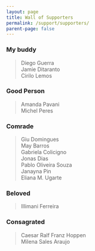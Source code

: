 ```yaml
---
layout: page
title: Wall of Supporters
permalink: /support/supporters/
parent-page: false
---
```


### My buddy  
> Diego Guerra  
Jamie Ditaranto  
Cirilo Lemos  

  
### Good Person  
>Amanda Pavani  
Michel Peres  
  
    
### Comrade  
>Giu Domingues  
May Barros  
Gabriela Colicigno  
Jonas Dias  
Pablo Oliveira Souza  
Janayna Pin  
Eliana M. Ugarte  
  
  
### Beloved   
>Illimani Ferreira  
  
  
### Consagrated  
>Caesar Ralf Franz Hoppen  
Milena Sales Araujo
